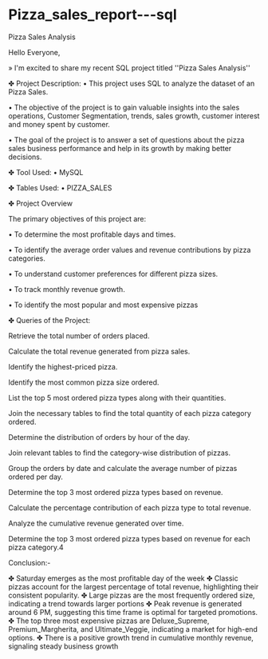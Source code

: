 # Pizza_sales_report---sql

Pizza Sales Analysis

Hello Everyone,

» I'm excited to share my recent SQL project titled ''Pizza Sales Analysis''



✤ Project Description:
• This project uses SQL to analyze the dataset of an Pizza Sales.

• The objective of the project is to gain valuable insights into the sales operations, Customer Segmentation, trends, sales growth, customer interest and money spent by customer.

• The goal of the project is to answer a set of questions about the pizza sales business performance and help in its growth by making better decisions.




✤ Tool Used:
• MySQL


✤ Tables Used:
• PIZZA_SALES



✤ Project Overview

The primary objectives of this project are:

• To determine the most profitable days and times.

• To identify the average order values and revenue contributions by pizza categories.

• To understand customer preferences for different pizza sizes.

• To track monthly revenue growth.

• To identify the most popular and most expensive pizzas




✤ Queries of the Project:

Retrieve the total number of orders placed.

Calculate the total revenue generated from pizza sales.

Identify the highest-priced pizza.

Identify the most common pizza size ordered.

List the top 5 most ordered pizza types along with their quantities.

Join the necessary tables to find the total quantity of each pizza category ordered.

Determine the distribution of orders by hour of the day.

Join relevant tables to find the category-wise distribution of pizzas.

Group the orders by date and calculate the average number of pizzas ordered per day.

Determine the top 3 most ordered pizza types based on revenue.

Calculate the percentage contribution of each pizza type to total revenue.

Analyze the cumulative revenue generated over time.

Determine the top 3 most ordered pizza types based on revenue for each pizza category.4




Conclusion:-

✤ Saturday emerges as the most profitable day of the week
✤ Classic pizzas account for the largest percentage of total revenue, highlighting their consistent popularity.
✤ Large pizzas are the most frequently ordered size, indicating a trend towards larger portions
✤ Peak revenue is generated around 6 PM, suggesting this time frame is optimal for targeted promotions.
✤ The top three most expensive pizzas are Deluxe_Supreme, Premium_Margherita, and Ultimate_Veggie, indicating a market for high-end options.
✤ There is a positive growth trend in cumulative monthly revenue, signaling steady business growth
